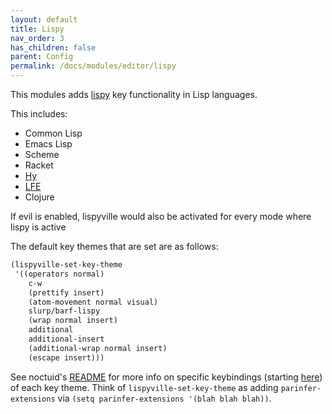 ```yaml
---
layout: default
title: Lispy
nav_order: 3
has_children: false
parent: Config
permalink: /docs/modules/editor/lispy
---
```


This modules adds [lispy](https://github.com/noctuid/lispyville) key
functionality in Lisp languages.

This includes:

  - Common Lisp
  - Emacs Lisp
  - Scheme
  - Racket
  - [Hy](http://docs.hylang.org/en/stable/)
  - [LFE](http://lfe.io/)
  - Clojure

If evil is enabled, lispyville would also be activated for every mode
where lispy is active

The default key themes that are set are as follows:

``` commonlisp
(lispyville-set-key-theme
 '((operators normal)
    c-w
    (prettify insert)
    (atom-movement normal visual)
    slurp/barf-lispy
    (wrap normal insert)
    additional
    additional-insert
    (additional-wrap normal insert)
    (escape insert)))
```

See noctuid's
[README](https://github.com/noctuid/lispyville/blob/master/README.org)
for more info on specific keybindings (starting
[here](https://github.com/noctuid/lispyville#operators-key-theme)) of
each key theme. Think of `lispyville-set-key-theme` as adding
`parinfer-extensions` via `(setq parinfer-extensions '(blah blah
blah))`.
